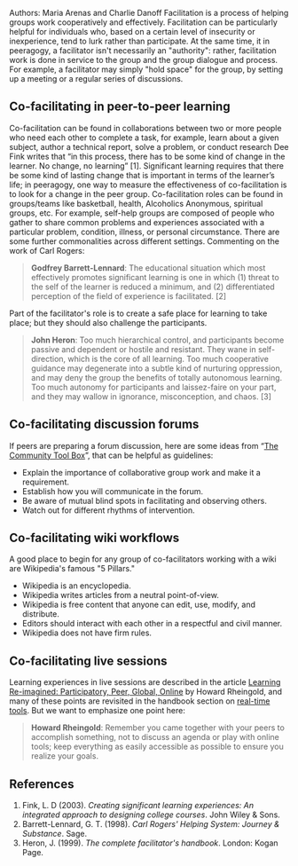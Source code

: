 Authors: Maria Arenas and Charlie Danoff
Facilitation is a process of helping groups work cooperatively and
effectively. Facilitation can be particularly helpful for individuals
who, based on a certain level of insecurity or inexperience, tend to
lurk rather than participate. At the same time, it in peeragogy, a
facilitator isn't necessarily an "authority": rather, facilitation work
is done in service to the group and the group dialogue and process. For
example, a facilitator may simply "hold space" for the group, by setting
up a meeting or a regular series of discussions.

## Co-facilitating in peer-to-peer learning

Co-facilitation can be found in collaborations between two or more
people who need each other to complete a task, for example, learn about
a given subject, author a technical report, solve a problem, or conduct
research Dee Fink writes that “in this process, there has to be some
kind of change in the learner. No change, no learning” [1]. Significant
learning requires that there be some kind of lasting change that is
important in terms of the learner’s life; in peeragogy, one way to
measure the effectiveness of co-facilitation is to look for a change in
the peer group.
Co-facilitation roles can be found in groups/teams like basketball,
health, Alcoholics Anonymous, spiritual groups, etc. For example,
self-help groups are composed of people who gather to share common
problems and experiences associated with a particular problem,
condition, illness, or personal circumstance. There are some further
commonalities across different settings. Commenting on the work of Carl
Rogers:

> **Godfrey Barrett-Lennard**: The educational situation which most
> effectively promotes significant learning is one in which (1) threat
> to the self of the learner is reduced a minimum, and (2)
> differentiated perception of the field of experience is facilitated.
> [2]

Part of the facilitator's role is to create a safe place for learning to
take place; but they should also challenge the participants.

> **John Heron**: Too much hierarchical control, and participants become
> passive and dependent or hostile and resistant. They wane in
> self-direction, which is the core of all learning. Too much
> cooperative guidance may degenerate into a subtle kind of nurturing
> oppression, and may deny the group the benefits of totally autonomous
> learning. Too much autonomy for participants and laissez-faire on your
> part, and they may wallow in ignorance, misconception, and chaos. [3]

## Co-facilitating discussion forums

If peers are preparing a forum discussion, here are some ideas from
“[The Community Tool
Box](http://ctb.ku.edu/en/tablecontents/section_1180.aspx)”, that can be
helpful as guidelines:

-   Explain the importance of collaborative group work and make it a
    requirement.
-   Establish how you will communicate in the forum.
-   Be aware of mutual blind spots in facilitating and observing others.
-   Watch out for different rhythms of intervention.

## Co-facilitating wiki workflows

A good place to begin for any group of co-facilitators working with a
wiki are Wikipedia's famous "5 Pillars."
-   Wikipedia is an encyclopedia.
-   Wikipedia writes articles from a neutral point-of-view.
-   Wikipedia is free content that anyone can edit, use, modify, and
    distribute.
-   Editors should interact with each other in a respectful and civil
    manner.
-   Wikipedia does not have firm rules.

## Co-facilitating live sessions

Learning experiences in live sessions are described in the article
[Learning Re-imagined: Participatory, Peer, Global,
Online](http://dmlcentral.net/blog/howard-rheingold/learning-reimagined-participatory-peer-global-online)
by Howard Rheingold, and many of these points are revisited in the
handbook section on [real-time
tools](http://peeragogy.org/real-time-meetings/ "Real-time meetings").
But we want to emphasize one point here:

> **Howard Rheingold**: Remember you came together with your peers to
> accomplish something, not to discuss an agenda or play with online
> tools; keep everything as easily accessible as possible to ensure you
> realize your goals.

## References

1.  Fink, L. D (2003). *Creating significant learning experiences: An
    integrated approach to designing college courses*. John Wiley &
    Sons.
2.  Barrett-Lennard, G. T. (1998). *Carl Rogers' Helping System: Journey
    & Substance*. Sage.
3.  Heron, J. (1999). *The complete facilitator's handbook*. London:
    Kogan Page.

